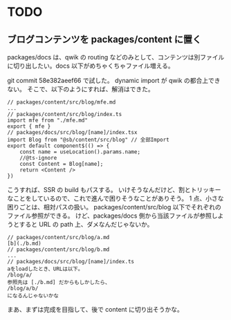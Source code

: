 # TODO

## ブログコンテンツを packages/content に置く

packages/docs は、qwik の routing などのみとして、コンテンツは別ファイルに切り出したい。docs 以下がめちゃくちゃファイル増える。

git commit 58e382aeef66 で試した。
dynamic import が qwik の都合上できない。
そこで、以下のようにすれば、解消はできた。

```text
// packages/content/src/blog/mfe.md
...
// packages/content/src/blog/index.ts
import mfe from "./mfe.md"
export { mfe }
// packages/docs/src/blog/[name]/index.tsx
import Blog from "@sb/content/src/blog" // 全部Import
export default component$(() => {
    const name = useLocation().params.name;
    //@ts-ignore
    const Content = Blog[name];
    return <Content />
})
```

こうすれば、SSR の build もパスする。
いけそうなんだけど、割とトリッキーなことをしているので、これで進んで困りそうなことがありそう。
1 点、小さな困りごとは、相対パスの扱い。
packages/content/src/blog 以下でそれぞれのファイル参照ができる。
けど、packages/docs 側から当該ファイルが参照しようとすると URL の path 上、ダメなんだじゃないか。

```text
// packages/content/src/blog/a.md
[b](./b.md)
// packages/content/src/blog/b.md
...
// packages/docs/src/blog/[name]/index.ts
aをloadしたとき、URLは以下。
/blog/a/
参照先は [./b.md] だからもしかしたら、
/blog/a/b/
になるんじゃないかな
```

まあ、まずは完成を目指して、後で content に切り出そうかな。
